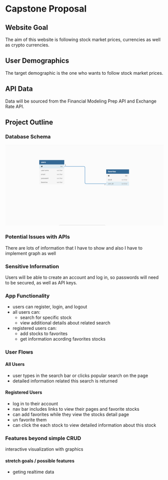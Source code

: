 
# Capstone Proposal

## Website Goal
The aim of this website is following stock market prices, currencies as well as crypto currencies.

## User Demographics 
The target demographic is the one who wants to follow stock market prices.

## API Data
Data will be sourced from the Financial Modeling Prep API and Exchange Rate API.

## Project Outline

### Database Schema
![database schema](Stock_Schema.png)
### Potential Issues with APIs
There are lots of information that I have to show and also I have to implement graph as well 

### Sensitive Information
Users will be able to create an account and log in, so passwords will need to be secured, as well as API keys.

### App Functionality
* users can register, login, and logout
* all users can:
	* search for specific stock 
	* view additional details about related search
* registered users can:
	*  add stocks to favorites 
	*  get information acording favorites stocks 

### User Flows
#### All Users
* user types in the search bar or clicks popular search on the page
* detailed information related this search is returned

#### Registered Users
* log in to their account
* nav bar includes links to view their pages and favorite stocks
* can add favorites while they view the stocks detail page
* un favorite them 
* can click the each stock to view detailed information about this stock 


### Features beyond simple CRUD
interactive visualization with graphics

#### stretch goals / possible features
* geting realtime data

